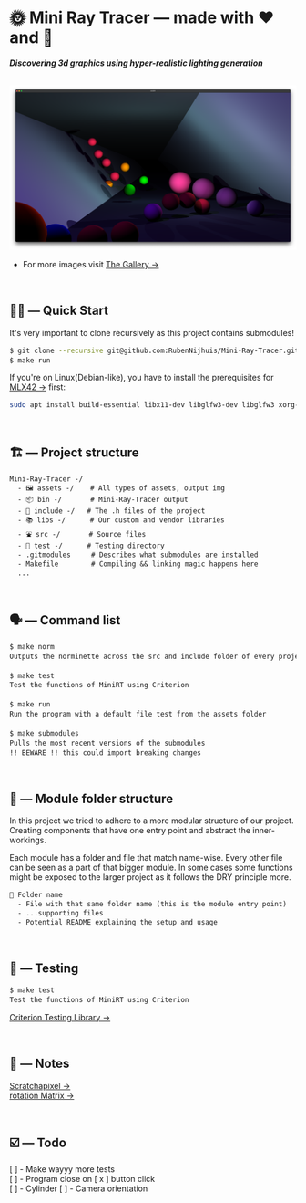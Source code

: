 # 🌞 Mini Ray Tracer — made with ❤️ and 🧠

<b><i>Discovering 3d graphics using hyper-realistic lighting generation</i></b>

<br>

<img src="assets/halllway.png" alt="24 balls in a hallway with multicoloured lights and color transitions">

- For more images visit [The Gallery →](https://rubennijhuis.com/projects/minirt)

<br>

## 🏃‍♀️ —  Quick Start
It's very important to clone recursively as this project contains submodules!
```sh
$ git clone --recursive git@github.com:RubenNijhuis/Mini-Ray-Tracer.git
$ make run
```

If you're on Linux(Debian-like), you have to install the prerequisites for [MLX42 →](https://github.com/codam-coding-college/MLX42/) first:
```sh
sudo apt install build-essential libx11-dev libglfw3-dev libglfw3 xorg-dev
```

<br>

## 🏗 — Project structure
```
Mini-Ray-Tracer -/
  - 🖼 assets -/    # All types of assets, output img
  - 📦 bin -/       # Mini-Ray-Tracer output
  - 👀 include -/   # The .h files of the project
  - 📚 libs -/      # Our custom and vendor libraries
  - ⛲️ src -/       # Source files
  - 🧪 test -/      # Testing directory
  - .gitmodules     # Describes what submodules are installed
  - Makefile        # Compiling && linking magic happens here
  ...
```

<br>

## 🗣 — Command list
```sh
$ make norm
Outputs the norminette across the src and include folder of every project

$ make test
Test the functions of MiniRT using Criterion

$ make run
Run the program with a default file test from the assets folder

$ make submodules
Pulls the most recent versions of the submodules 
!! BEWARE !! this could import breaking changes
```

<br>

## 🎪 — Module folder structure

In this project we tried to adhere to a more modular structure of our project. Creating components that have one entry point and abstract the inner-workings.

Each module has a folder and file that match name-wise. Every other file can be seen as a part of that bigger module. In some cases some functions might be exposed to the larger project as it follows the DRY principle more.

```
📁 Folder name
  - File with that same folder name (this is the module entry point)
  - ...supporting files
  - Potential README explaining the setup and usage
```

<br>

## 🧪 — Testing
```sh
$ make test
Test the functions of MiniRT using Criterion
```
[Criterion Testing Library →](https://github.com/Snaipe/Criterion)

<br>

## 📝 — Notes
[Scratchapixel →](https://www.scratchapixel.com/)  
[rotation Matrix →](https://en.wikipedia.org/wiki/rotation_matrix)  

<br>

## ☑️ — Todo
[ ] - Make wayyy more tests  
[ ] - Program close on [ x ] button click  
[ ] - Cylinder
[ ] - Camera orientation

